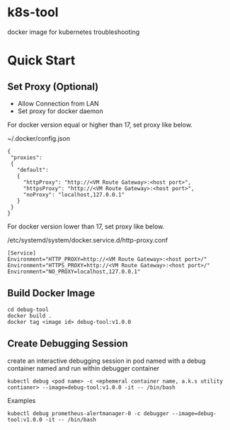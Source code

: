 # k8s-tool
docker image for kubernetes troubleshooting

# Quick Start

## Set Proxy (Optional)

- Allow Connection from LAN
- Set proxy for docker daemon

For docker version equal or higher than 17, set proxy like below.

~/.docker/config.json

~~~
{
 "proxies":
 {
   "default":
   {
     "httpProxy": "http://<VM Route Gateway>:<host port>",
     "httpsProxy": "http://<VM Route Gateway>:<host port>",
     "noProxy": "localhost,127.0.0.1"
   }
 }
}
~~~

For docker version lower than 17, set proxy like below.

/etc/systemd/system/docker.service.d/http-proxy.conf
~~~
[Service]
Environment="HTTP_PROXY=http://<VM Route Gateway>:<host port>/"
Environment="HTTPS_PROXY=http://<VM Route Gateway>:<host port>/"
Environment="NO_PROXY=localhost,127.0.0.1"
~~~


## Build Docker Image

~~~
cd debug-tool
docker build .
docker tag <image id> debug-tool:v1.0.0
~~~

## Create Debugging Session

create an interactive debugging session in pod named <pod name> with a debug container named <ephemeral container name> and run <command> within debugger container

~~~
kubectl debug <pod name> -c <ephemeral container name, a.k.s utility contianer> --image=debug-tool:v1.0.0 -it -- /bin/bash
~~~

Examples
~~~
kubectl debug prometheus-alertmanager-0 -c debugger --image=debug-tool:v1.0.0 -it -- /bin/bash
~~~

